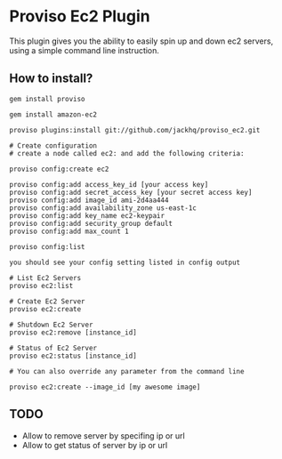 # Proviso Ec2 Plugin

This plugin gives you the ability to easily spin up and down ec2 servers, 
using a simple command line instruction.

## How to install?

    gem install proviso
    
    gem install amazon-ec2
    
    proviso plugins:install git://github.com/jackhq/proviso_ec2.git
    
    # Create configuration     
    # create a node called ec2: and add the following criteria:
    
    proviso config:create ec2
    
    proviso config:add access_key_id [your access key]
    proviso config:add secret_access_key [your secret access key]
    proviso config:add image_id ami-2d4aa444
    proviso config:add availability_zone us-east-1c
    proviso config:add key_name ec2-keypair
    proviso config:add security_group default
    proviso config:add max_count 1
    
    proviso config:list 
    
    you should see your config setting listed in config output
        
    # List Ec2 Servers
    proviso ec2:list
  
    # Create Ec2 Server
    proviso ec2:create
    
    # Shutdown Ec2 Server
    proviso ec2:remove [instance_id]
    
    # Status of Ec2 Server
    proviso ec2:status [instance_id]
    
    # You can also override any parameter from the command line
    
    proviso ec2:create --image_id [my awesome image]
    
## TODO

* Allow to remove server by specifing ip or url
* Allow to get status of server by ip or url

    
    